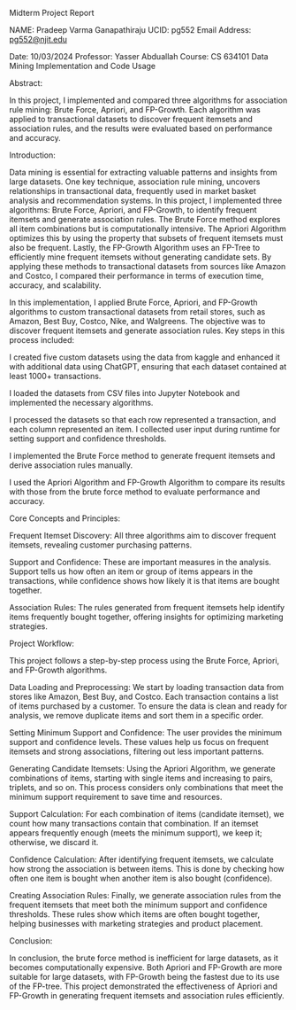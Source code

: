 Midterm Project Report 

NAME: Pradeep Varma Ganapathiraju 
UCID: pg552 
Email Address: pg552@njit.edu 

 Date: 10/03/2024 
 Professor: Yasser Abduallah 
 Course: CS 634101 Data Mining 
                                                                     Implementation and Code Usage 

Abstract: 

In this project, I implemented and compared three algorithms for association rule mining: Brute Force, Apriori, and FP-Growth. Each algorithm was applied to transactional datasets to discover frequent itemsets and association rules, and the results were evaluated based on performance and accuracy. 

 

Introduction: 

Data mining is essential for extracting valuable patterns and insights from large datasets. One key technique, association rule mining, uncovers relationships in transactional data, frequently used in market basket analysis and recommendation systems. In this project, I implemented three algorithms: Brute Force, Apriori, and FP-Growth, to identify frequent itemsets and generate association rules. The Brute Force method explores all item combinations but is computationally intensive. The Apriori Algorithm optimizes this by using the property that subsets of frequent itemsets must also be frequent. Lastly, the FP-Growth Algorithm uses an FP-Tree to efficiently mine frequent itemsets without generating candidate sets. By applying these methods to transactional datasets from sources like Amazon and Costco, I compared their performance in terms of execution time, accuracy, and scalability.  

In this implementation, I applied Brute Force, Apriori, and FP-Growth algorithms to custom transactional datasets from retail stores, such as Amazon, Best Buy, Costco, Nike, and Walgreens. The objective was to discover frequent itemsets and generate association rules. Key steps in this process included: 

I created five custom datasets using the data from kaggle and enhanced it with additional data using ChatGPT, ensuring that each dataset contained at least 1000+ transactions. 

I loaded the datasets from CSV files into Jupyter Notebook and implemented the necessary algorithms. 

I processed the datasets so that each row represented a transaction, and each column represented an item. I collected user input during runtime for setting support and confidence thresholds. 

I implemented the Brute Force method to generate frequent itemsets and derive association rules manually. 

I used the Apriori Algorithm and FP-Growth Algorithm to compare its results with those from the brute force method to evaluate performance and accuracy. 

 

Core Concepts and Principles: 

Frequent Itemset Discovery: All three algorithms aim to discover frequent itemsets, revealing customer purchasing patterns. 

Support and Confidence: These are important measures in the analysis. Support tells us how often an item or group of items appears in the transactions, while confidence shows how likely it is that items are bought together. 

Association Rules: The rules generated from frequent itemsets help identify items frequently bought together, offering insights for optimizing marketing strategies. 

Project Workflow: 

This project follows a step-by-step process using the Brute Force, Apriori, and FP-Growth algorithms. 

Data Loading and Preprocessing: We start by loading transaction data from stores like Amazon, Best Buy, and Costco. Each transaction contains a list of items purchased by a customer. To ensure the data is clean and ready for analysis, we remove duplicate items and sort them in a specific order. 

Setting Minimum Support and Confidence: The user provides the minimum support and confidence levels. These values help us focus on frequent itemsets and strong associations, filtering out less important patterns. 

Generating Candidate Itemsets: Using the Apriori Algorithm, we generate combinations of items, starting with single items and increasing to pairs, triplets, and so on. This process considers only combinations that meet the minimum support requirement to save time and resources. 

Support Calculation: For each combination of items (candidate itemset), we count how many transactions contain that combination. If an itemset appears frequently enough (meets the minimum support), we keep it; otherwise, we discard it. 

Confidence Calculation: After identifying frequent itemsets, we calculate how strong the association is between items. This is done by checking how often one item is bought when another item is also bought (confidence). 

Creating Association Rules: Finally, we generate association rules from the frequent itemsets that meet both the minimum support and confidence thresholds. These rules show which items are often bought together, helping businesses with marketing strategies and product placement. 

 

Conclusion: 

In conclusion, the brute force method is inefficient for large datasets, as it becomes computationally expensive. Both Apriori and FP-Growth are more suitable for large datasets, with FP-Growth being the fastest due to its use of the FP-tree. This project demonstrated the effectiveness of Apriori and FP-Growth in generating frequent itemsets and association rules efficiently.  
